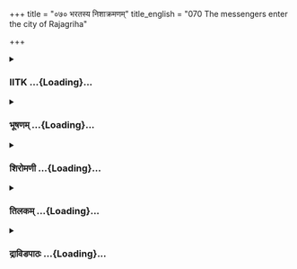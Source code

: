 +++
title = "०७० भरतस्य निशाक्रमणम्"
title_english = "070 The messengers enter the city of Rajagriha"

+++
<div caption="श्रीराम-हरिसीताराममूर्ति-घनपाठिभ्यां वचनम्" class="audioEmbed" src="https://archive.org/download/Ramayana-recitation-Sriram-harisItArAmamUrti-Ghanapaati-v2/Kanda_2/Kanda_2_AYK-070-Bharathasya_Nishakramanam.mp3"></div>

<div class="js_include collapsed" newlevelforh1="3" title="IITK" unfilled url="/purANam/rAmAyaNam/audIchya-pAThaH/iitk/2_ayodhyAkANDam/06-bharatAgamanam/070_bharatasya_nishAkramaNam.md">
<details><summary><h3>IITK ...{Loading}...</h3></summary>

Messengers from Ayodhya arrive as Bharata was describing his nightmare
to his friends -- the message of Vasistha is conveyed to Bharata to
hurry back to Ayodhya -- departure of Bharata and Satrughna to Ayodhya.



#### श्लोकः
##### मूलम्
भरते ब्रुवति स्वप्नं दूतास्ते क्लान्तवाहनाः।  
प्रविश्यासह्यपरिखं रम्यं राजगृहं पुरम्॥2.70.1॥  
समागम्य तु राज्ञा च राजपुत्रेण चार्चिताः  
राज्ञः पादौ गृहीत्वा तु तमूचुर्भरतं वचः॥2.70.2॥

##### शब्दार्थः
भरते Bharata, स्वप्नं about the dream, ब्रुवति while relating, क्लान्तवाहनाः men with their vehicles (horses) weary, दूताः messengers, असह्यपरिखम् impassable moat, रम्यम् lovely, राजगृहम् Rajagriha, पुरम् city, प्रविश्य having entered, राज्ञा च with Kekaya king, राजपुत्रेण with king's son, Yuddhajit, समागम्य having met, अर्चिताः were honoured, राज्ञः king's,पादौ feet, गृहीत्वा having touched with reverence, तं भरतम् addressing that Bharata, वचः words, ऊचुः.told.

##### आङ्ग्लानुवादः
While Bharata was relating his dream, the mounted messengers (from Ayodhya) with their weary horses entered the lovely city of Rajagriha  surrounded by an impassable moat. There they met the king of Kekaya country and his son, Yuddhajit and were received with honour. Touching the feet of the king with reverence, they  said to Bharataः



#### श्लोकः
##### मूलम्
भरते ब्रुवति स्वप्नं दूतास्ते क्लान्तवाहनाः।  
प्रविश्यासह्यपरिखं रम्यं राजगृहं पुरम्॥2.70.1॥  
समागम्य तु राज्ञा च राजपुत्रेण चार्चिताः  
राज्ञः पादौ गृहीत्वा तु तमूचुर्भरतं वचः॥2.70.2॥

##### शब्दार्थः
भरते Bharata, स्वप्नं about the dream, ब्रुवति while relating, क्लान्तवाहनाः men with their vehicles (horses) weary, दूताः messengers, असह्यपरिखम् impassable moat, रम्यम् lovely, राजगृहम् Rajagriha, पुरम् city, प्रविश्य having entered, राज्ञा च with Kekaya king, राजपुत्रेण with king's son, Yuddhajit, समागम्य having met, अर्चिताः were honoured, राज्ञः king's,पादौ feet, गृहीत्वा having touched with reverence, तं भरतम् addressing that Bharata, वचः words, ऊचुः.told.

##### आङ्ग्लानुवादः
While Bharata was relating his dream, the mounted messengers (from Ayodhya) with their weary horses entered the lovely city of Rajagriha  surrounded by an impassable moat. There they met the king of Kekaya country and his son, Yuddhajit and were received with honour. Touching the feet of the king with reverence, they  said to Bharataः



#### श्लोकः
##### मूलम्
पुरोहितस्त्वां कुशलं प्राह सर्वे च मन्त्रिणः।  
त्वरमाणश्च निर्याहि कृत्यमात्ययिकं त्वया॥2.70.3॥

##### शब्दार्थः
पुरोहितः the family priest (Vasistha), त्वाम् about your, कुशलम् welfare, प्राह enquired, सर्वे  all, मन्त्रिणश्च counsellors also, त्वरमाणः च immediately, निर्याहि you may return, त्वया by you,  आत्ययिकम् urgent matter, कृत्यम्  to be attended.

##### आङ्ग्लानुवादः
The family priest (Vasistha) and all the counsellors have enquired about your welfare. You must return immediately. There is an urgent matter to be attended by you.



#### श्लोकः
##### मूलम्
इमानि च महार्हाणि वस्त्राण्याभरणानि च।  
प्रतिगृह्य विशालक्ष मातुलस्य च दापय॥2.70.4॥

##### शब्दार्थः
विशालाक्ष largeeyed one, (Bharata), इमानि these, महार्हाणि precious, वस्त्राणि raiments, आभरणानि च ornaments, प्रतिगृह्य having accepted, मातुलस्य to your maternal uncle, दापय give, विशालाक्ष O largeeyed one (Bharata)

##### आङ्ग्लानुवादः
Oh largeeyed one (Bharata) you are asked to take these excellent raiments and precious ornaments and bestow them on your maternal uncle (said the messengers).



#### श्लोकः
##### मूलम्
अत्र विशंतिकोट्यस्तु नृपतेर्मातुलस्य ते।  
दशकोट्यस्तु सम्पूर्णास्तथैव च नृपात्मज॥2.70.5॥

##### शब्दार्थः
नृपात्मज O prince Bharata, अत्र among this, विंशतिकोट्यः twenty crore, नृपतेः for the king, तथैव च similarly, सम्पूर्णाः complete, दशकोट्यस्तु ten crores, ते to your, मातुलस्य to be given to your maternal uncle.

##### आङ्ग्लानुवादः
O prince these gifts worth twenty crore are intended for the king and the rest of the gifts worth ten crore for your maternal uncle.



#### श्लोकः
##### मूलम्
प्रतिगृह्य तु तत्सर्वं स्वनुरक्तस् सुहृज्जने।  
दूतानुवाच भरतः कामैस्सम्प्रतिपूज्य तान्॥2.70.6॥

##### शब्दार्थः
सुहृज्जने the relatives and friends, स्वनुरक्तः who is very affectionate, भरतः Bharata, तत् that, सर्वम् all, प्रतिगृह्य having received, तान् दूतान् those messengers, कामैः what they liked, सम्प्रतिपूज्य in return honouring them, उवाच said.

##### आङ्ग्लानुवादः
Affectionate towards his relatives and friends, Bharata received all those gifts and in return honoured those messengers with things they liked, asking themः



#### श्लोकः
##### मूलम्
कच्चित्सुकुशली राजा पिता दशरथो मम।  
कच्चिच्चारोगता रामे लक्ष्मणे च महात्मनि॥2.70.7॥

##### शब्दार्थः
मम पिता my father, राजा दशरथः king Dasaratha, कच्चित् I hope, सकुशली doing well, रामे Rama, महात्मनि great, लक्ष्मणे च in Lakshmana also, अरोगता good health, कच्चित् I hope.

##### आङ्ग्लानुवादः
I hope my father, Dasaratha is doing well and revered Rama and Lakshmana are in good health



#### श्लोकः
##### मूलम्
आर्या च धर्मनिरता धर्मज्ञा धर्मदर्शिनी।  
अरोगा चापि कौसल्या माता रामस्य धीमतः॥2.70.8॥

##### शब्दार्थः
आर्या च venerable lady indeed, धर्मनिरता devoted to righteousness, धर्मज्ञा adept in  righteousness, धर्मदर्शिनी observes the prescribed code of conduct, धीमतः sagacious, रामस्य Rama's, माता mother, कौशल्या Kausalya, अपि अरोगा is she keeping good health.

##### आङ्ग्लानुवादः
(I hope) Kausalya mother of the sagacious Rama the venerable lady devoted to righteousness one who knows the ways of righteousness and observes the prescribed code of conduct, is keeping sound  health.



#### श्लोकः
##### मूलम्
कच्चित्सुमित्रा धर्मज्ञा जननी लक्ष्मणस्य या।  
शत्रुघ्नस्य च वीरस्य साऽरोगा चापि मध्यमा॥2.70.9॥

##### शब्दार्थः
या that, धर्मज्ञा knowledgeable in the ways of righteousness, लक्ष्मणस्य Lakshmana's, वीरस्य one who is full of valour, शत्रुघ्नस्य च Satrughna's, जननी mother, मध्यमा middle mother, सा सुमित्रापि that Sumitra, कच्चित् I hope, अरोगा is free from illness.

##### आङ्ग्लानुवादः
I hope my mother Sumitra (the middle one) who is familiar with the ways of righteousness, the mother of valiant Lakshmana and Satrughna, is enjoying good health.



#### श्लोकः
##### मूलम्
आत्मकामा सदा चण्डी क्रोधना प्राज्ञमानिनी।  
अरोगा चापि मे माता कैकेयी किमुवाच ह॥2.70.10॥

##### शब्दार्थः
आत्मकामा ever intent on her welfare, सदा always, चण्डी irascible, क्रोधना wrathful, प्राज्ञमानिनी who is proud of her intelligence, मे माता my mother, कैकेयी Kaikeyi, अपि अरोगा is she free from illness, किम् what, उवाच ह did she say?

##### आङ्ग्लानुवादः
And what about my mother Kaikeyi, ever intent on her own wellbeing, wrathful, irascible and proud of her intelligence? Is she maintaining sound health?



#### श्लोकः
##### मूलम्
एवमुक्तास्तु ते दूताः भरतेन महात्मना।  
ऊचुस्सप्रश्रयं वाक्यमिदं तं भरतं तदा॥2.70.11॥

##### शब्दार्थः
महात्मना magnanimous, भरतेन by Bharata, एवम् in this way, उक्ताः uttered, ते दूताः those messengers, तदा then, तं भरतम् addressing that Bharata, सप्रश्रयम् respectfully, इदं these  वाक्यम् (वचः) words, ऊचुः spoke.

##### आङ्ग्लानुवादः
Having listened to the words of that magnanimous Bharata, those messengers addressed him  gracefully with these words.



#### श्लोकः
##### मूलम्
कुशलास्ते नरव्याघ्र येषां कुशलमिच्छसि।  
श्रीश्च त्वां वृणुते पद्मा युज्यतां चापि ते रथः॥2.70.12॥

##### शब्दार्थः
नरव्याघ्र tiger among men (Bharata), येषाम् whose, कुशलम् welfare, इच्छसि you are  enquiring, ते they, कुशलाः are doing well, श्रीः prosperity, पद्मा goddess of wealth, त्वाम्  you, वृणुते chosen you, ते to you, रथः chariot, युज्यतां चापि may be yoked.

##### आङ्ग्लानुवादः
O tiger among men (Bharata) those of whose welfare you are enquiring are all doing well. May the goddess of wealth and prosperity await you and let your chariot be yoked.



#### श्लोकः
##### मूलम्
भरतश्चापि तान् दूतानेवमुक्तोऽभ्यभाषत।  
आपृच्चेऽहं महाराजं दूतास्सन्त्वरयन्ति माम्॥2.70.13॥

##### शब्दार्थः
एवम् thus, उक्तः uttered, भरतश्चापि Bharata, तान् दूतान् to those messengers, अभ्यभाषत said, माम् me, दूताः messengers, सन्त्वरयन्ति are hastening me up, अहम् I, महाराजम् great king (of Kekaya), आपृच्छे shall seek permission to leave.

##### आङ्ग्लानुवादः
Having thus been addressed, Bharata said to the messengers. Let me seek the permission of the great king of Kekaya to leave and say goodbye, informing him that the messengers are hastening me up.



#### श्लोकः
##### मूलम्
एवमुक्त्वा तु तान् दूतान्भरतः पार्थिवात्मजः।  
दूतैस् सञ्चोदितो वाक्यं मातामहमुवाच ह॥2.70.14॥

##### शब्दार्थः
दूतैः messengers, सञ्चोदितः having been pressed, पार्थिवात्मजः king's son, भरतः Bharata,  तान् दूतान् to those messengers, एवम् in the aforesaid manner, उक्त्वा having said, मातामहम् addressing maternal grandfather, वाक्यम् these words, उवाच ह said.

##### आङ्ग्लानुवादः
Having addressed the messengers who were pressing him to leave (for Ayodhya) Bharata said to his maternal grandfatherः



#### श्लोकः
##### मूलम्
राजन् पितुर्गमिष्यामि सकाशं दूतचोदितः।  
पुनरप्यहमेष्यामि यदा मे त्वं स्मरिष्यसि॥2.70.15॥

##### शब्दार्थः
राजन् O king, दूतचोदितः urged by the messengers, पितुः father's, सकाशम् for, गमिष्यामि I shall go, त्वम् you, मे for me, यदा whenever, स्मरिष्यसि remember, पुनरपि again, अहं एष्यामि I shall come.

##### आङ्ग्लानुवादः
O king, urged by these messengers I wish to go to my father. I shall come back again (from Ayodhya) whenever you  remember me.



#### श्लोकः
##### मूलम्
भरतेनैवमुक्तस्तु नृपो मातामहस्तदा।  
तमुवाच शुभं वाक्यं शिरस्याघ्राय राघवम्॥2.70.16॥

##### शब्दार्थः
तदा then, भरतेन by Bharata, एवम् thus, उक्तः urged, मातामहः the maternal grandfather, नृपः king (of Kekaya), तम् that, राघवम् to one of Raghu dynasty (Bharata), शिरसि on his head, आघ्राय having smelt, शुभम् auspicious, वाक्यम् words, उवाच spoke.

##### आङ्ग्लानुवादः
Then the  king of Kekaya, the maternal grandfather of Bharata, having heard the words  
of the scion of the Raghu dynasty (Bharata), kissed him on his forehead and spoke these auspicious wordsः



#### श्लोकः
##### मूलम्
गच्छ तातानुजाने त्वां कैकेयीसुप्रजास्त्वया।  
मातरं कुशलं ब्रूयाः पितरं च परन्तप॥2.70.17॥

##### शब्दार्थः
तात O child, गच्छ you may go, त्वाम् you, अनुजाने I permit, त्वया by you, कैकेयी Kaikeyi, सुप्रजाः has a worthy son, परन्तप O slayer of enemies, मातरम् your mother, पितरं च and father, कुशलम् welfare, ब्रूयाः convey.

##### आङ्ग्लानुवादः
You may go, my child I permit you to leave. Kaikeyi has a worthy son in you. O slayer of enemies convey my best wishes to your mother and father.



#### श्लोकः
##### मूलम्
पुरोहितं च कुशलं ये चान्ये द्विजसत्तमाः।  
तौ च तात महेष्वासौ भ्रातरौ रामलक्ष्मणौ॥2.70.18॥

##### शब्दार्थः
तात O child, पुरोहितम् to the family priest (Vasistha), अन्ये and others, ये द्विजसत्तमाः those illustrious brahmins, महेष्वासौ great bowmen (Rama and Lakshmana), कुशलम् best wishes, (ब्रूहि convey).

##### आङ्ग्लानुवादः
My child, convey my best wishes, too, to your family priest Vasistha and other illustrious brahmins and also to those two great bowmen (Rama and Lakshmana).



#### श्लोकः
##### मूलम्
तस्मै हस्त्युत्तमांश्चित्रान्कम्बलानजिनानि च।  
अभिसत्कृत्य कैकेयो भरताय धनं ददौ॥2.70.19॥

##### शब्दार्थः
कैकेयः king of Kekaya, तस्मै भरताय to that Bharata, हस्त्युत्तमान् wellbred elephants, चित्रान्  of manycoloured, कम्बलान् blankets, अजिनानि च antelope skins, धनम् riches, अभिसत्कृत्य  having felicitated, ददौ bestowed.

##### आङ्ग्लानुवादः
The king of Kekaya felicitated Bharata, out of affection and bestowed on him wellbred elephants, manycoloured blankets, antelope skins and riches.



#### श्लोकः
##### मूलम्
रुक्मनिष्कसहस्रे द्वे षोडशाश्वशतानि च।  
सत्कृत्य कैकयीपुत्रं केकयो धनमादिशत्॥2.70.20॥

##### शब्दार्थः
केकयः king of Kekaya, कैकयीपुत्रं son of Kaikeyi, सत्कृत्य having honoured, द्वे two, रुक्मनिष्कसहस्रे two thousand gold coins, षोडश अश्वशतानि च sixteen hundred  horses also, धनम् as wealth, आदिशत् bestowed.

##### आङ्ग्लानुवादः
King of Kekaya generously gave to the son of Kaikeyi (Bharata) in his honour two thousand gold coins and  sixteen hundred horses.



#### श्लोकः
##### मूलम्
तथाऽमात्यानभिप्रेतान्विश्वास्यांश्च गुणान्वितान्।  
ददावश्वपतिः क्षिप्रं भरतायानुयायिनः॥2.70.21॥

##### शब्दार्थः
तथा in the same way, अश्वपतिः Ashwapati, भरताय for Bharata, अभिप्रेतान् eamenable, विश्वास्यान् trustworthy men, गुणान्वितान् virtuous men, अमात्यान् counsellors, अनुयायिनः as companions, ददौ gave.

##### आङ्ग्लानुवादः
Similarly his maternal uncle Ashwapati quickly presented him amenable, trustworthy and virtuous counsellors as companions on his return journey.



#### श्लोकः
##### मूलम्
ऐरावतानैन्द्रशिरान्नागान्वै प्रियदर्शनान्।  
खरान् श्रीघ्रान्सुसंयुक्तान्मातुलोऽस्मै धनं ददौ॥2.70.22॥

##### शब्दार्थः
मातुलः maternal uncle, अस्मै for him (Bharata), ऐरावतान् born in Iravata mountain, ऐन्द्रशिरान्  born in Indrasira mountain, प्रियदर्शनान् beautiful to behold, नागान् elephants, शीघ्रान् swift moving, सुसंयुक्तान् welltrained, खरान् asses, धनम् riches, ददौ gave.

##### आङ्ग्लानुवादः
His maternal uncle gave him the wealth of goodlooking elephants born in Iravata and Indrasira mountains and swiftmoving and welltrained asses which can be yoked easily. He gave riches too.



#### श्लोकः
##### मूलम्
अन्तःपुरेऽति संवृद्धान् व्याघ्रवीर्यबलान्वितान्।  
दंष्ट्राऽऽयुधान्महाकायान् शुनश्चोपायनं ददौ॥2.70.23॥

##### शब्दार्थः
अन्तःपुरे in the inner apartment, अति संवृद्धान् wellraised, व्याघ्रवीर्यबलान्वितान् having the  strength and courage of tigers, दंष्ट्राऽऽयुधान् whose fangs are their weapons spears, महाकायान् of huge body, शुनश्च dogs also, उपायनम् as gift, ददौ gave.

##### आङ्ग्लानुवादः
He also gave him a gift of wellraised dogs of the inner apartment hugebodied with the strength and courage of tigers who used their fangs as weapons.



#### श्लोकः
##### मूलम्
स दत्तं केकयेन्द्रेण धनं तन्नाभ्यनन्दत।  
भरतः कैकयीपुत्रो गमनत्वरया तदा॥2.70.24॥

##### शब्दार्थः
तदा then, गमनत्वरया in a hurry to depart, सः that, कैकयीपुत्रः son of Kaikeyi, भरतः Bharata, केकयेन्द्रेण by the king of Kekaya, दत्तम् given, धनम् wealth, नाभ्यनन्दत did not delight him.

##### आङ्ग्लानुवादः
All the wealth given by the king of Kekaya did not delight Bharata, son of Kaikeyi who was in a hurry to depart for Ayodhya.



#### श्लोकः
##### मूलम्
बभूव ह्यस्य हृदये चिन्ता सुमहती तदा।  
त्वरया चापि दूतानां स्वप्नस्यापि च दर्शनात्॥2.70.25॥

##### शब्दार्थः
दूतानाम् messengers', त्वरया चापि with the haste to depart, स्वप्नस्य dream's, दर्शनाच्चापि also due to beholding, तदा then, अस्य his, हृदये in the heart, सुमहती intense, चिन्ता  
anxiety, बभूव हि filled with.

##### आङ्ग्लानुवादः
Then his heart was filled with extreme anxiety due to the haste of the messengers to depart and also due to the dream he had.



#### श्लोकः
##### मूलम्
स स्ववेश्माभ्यतिक्रम्य नरनागाश्वसंवृतम्।  
प्रपेदे सुमहच्छ्रीमान्राजमार्गमनुत्तमम्॥2.70.26॥

##### शब्दार्थः
श्रीमान् prosperous, सः he (Bharata), नरनागाश्वसंवृतम् thronged with men, elephants and horses, सुमहत् great, स्ववेश्म his residence, अभ्यतिक्रम्य having passed by, अनुत्तमम् incomparable, राजमार्गम् royal highway, प्रपेदे obtained.

##### आङ्ग्लानुवादः
Prosperous Bharata on leaving his residence, passed through incomparable royal highway thronged with men, elephants and horses.



#### श्लोकः
##### मूलम्
अभ्यतीत्य ततोऽपश्यदन्तःपुरमुदारधीः।  
ततस्तद्भरतश्श्रीमानाविवेशानिवारितः॥2.70.27॥

##### शब्दार्थः
उदारधीः nobleminded, अभ्यतीत्य having crossed, ततः thereafter, अन्तःपुरम् inner apartment, अपश्यत् saw, ततः then, श्रीमान् prosperous, भरतः Bharata, अनिवारितः without any restriction, तत् in that apartment, आविवेश entered.

##### आङ्ग्लानुवादः
Then the nobleminded, prosperous Bharata, on leaving the  highway, saw  the inner apartment of the king which he entered unhindered.



#### श्लोकः
##### मूलम्
स मातामहमापृच्छ्य मातुलं च युधाजितम्।  
रथमारुह्य भरतश्शत्रुघ्नसहितो ययौ॥2.70.28॥

##### शब्दार्थः
सः भरतः that Bharata, मतामहम् maternal grandfather, मातुलम् uncle, युधाजितम् Yaddhajit, आपृच्छ्य taking leave, शत्रुघ्नसहितः along with Satrughna, रथम् chariot, आरुह्य having ascended, ययौ went.

##### आङ्ग्लानुवादः
Thus having taken leave of his maternal grandfather and uncle Yuddhajit, Bharata accompanied by Satrughna boarded the chariot and went along.



#### श्लोकः
##### मूलम्
रथान्मण्डल चक्रांश्च योजयित्वा परश्शतम्।  
उष्ट्र गोऽश्वबलैर्भृत्या भरतं यान्तमन्वयुः॥2.70.29॥

##### शब्दार्थः
भृत्याः servants, मण्डलचक्रांश्च of wellrounded wheels, परश्शतान् more than a hundred, रथान् chariots, योजयित्वा harnessing, उष्ट्रगोश्वबलैः with camels, oxen, and horses, यान्तम् going on, भरतम् Bharata, अन्ययुः followed.

##### आङ्ग्लानुवादः
And the servants harnessing more than a hundred chariots of wellrounded wheels and also camels, oxen and horses followed Bharata who started off.



#### श्लोकः
##### मूलम्
बलेन गुप्तो भरतो महात्मा सहार्यकस्याऽत्मसमैरमात्यैः।  
आदाय शत्रुघ्नमपेतशत्रुर्गृहाद्ययौ सिद्ध इवेन्द्रलोकात्॥2.70.30॥

##### शब्दार्थः
बलेन with army, गुप्तः under the protection of, महात्मा illustrious, अपेतशत्रुः devoid of enemies, भरतः Bharata, आत्मसमैः like himself, अमात्यैस्सह accompanied by ministers, शत्रुघ्नम् Satrughna, आदाय having taken, आर्यकस्य venerable grandfather's, गृहात् from house, सिद्धः like siddha, इन्द्रलोकादिव from the regions of Indra, ययौ went.

##### आङ्ग्लानुवादः
Under the protection of the army, the illustrious Bharata who was devoid of enemies, accompanied by ministers who were comparable to him and Satrughna, departed from his venerable grandfather's house like a siddha leaving the regions of Indra.  

#### समाप्तिः
 श्रीमद्रामायणे वाल्मीकीय आदिकाव्ये अयोध्याकाण्डे सप्ततितमस्सर्गः॥  
Thus ends the seventieth sarga in Ayodhyakanda of the holy Ramayana, the first epic composed by sage Valmiki.

</details>
</div>
<div class="js_include collapsed" newlevelforh1="3" title="भूषणम्" unfilled url="/purANam/rAmAyaNam/audIchya-pAThaH/TIkA/bhUShaNa_iitk/2_ayodhyAkANDam/06-bharatAgamanam/070_bharatasya_nishAkramaNam.md">
<details><summary><h3>भूषणम् ...{Loading}...</h3></summary>



भरते ब्रुवति स्वप्नं दूतास्ते क्लान्तवाहनाः ।  

प्रविश्यासह्यपरिघं रम्यं राजगृहं पुरम्  ॥  २।७०।१  ॥   

समागम्य तु राज्ञा च राज पुत्रेण चार्चिताः ।  

राज्ञः पादौ गृहीत्वा तु तमूचुर्भरतं वचः  ॥  २।७०।२  ॥   

भरत इति । असह्यपरिघं परैरप्रधृष्यपरिघम् । राज्ञा केकयराजेन । राजपुत्रेण
युधाजिता । अर्चिताः आनीतोपायननिरीक्षणेन संमानिताः । राज्ञः भरतस्य ।
भरतस्य परमप्रकृतत्वात् तमिति निर्देशः  ॥  २।७०।१२  ॥   

  

पुरोहितस्त्वां कुशलं प्राह सर्वे च मन्त्रिणः ।  

त्वरमाणश्च निर्याहि कृत्यमात्ययिकं त्वया  ॥  २।७०।३  ॥   

पुरोहित इति । आत्ययिकं दुष्करम् । अत्ययः कृच्छ्रम् "अत्ययो ऽतिक्रमे
कृच्छ्रे मरणे दण्डदोषयोः" इति वैजयन्ती । त्वया कृत्यं कर्तव्यम् अतो
निर्याहीत्यन्वयः  ॥  २।७०।३  ॥   

  

इमानि च महार्हाणि वस्त्राण्याभरणानि च ।  

प्रतिगृह्य विशालाक्ष मातुलस्य च दापय  ॥  २।७०।४  ॥   

इमानीति । विशालाक्षेति विभूषणावलोकनजनितविस्मयोत्फुल्लाक्षत्वमाह ।
मातुलस्य च दापयेति समुच्चयात् प्रथमं मातामहस्य दापय अथ मातुलस्य
दापयेत्यर्थः  ॥  २।७०।४  ॥   

  

अत्र विंशतिकोट्यस्तु नृपतेर्मातुलस्य ते ।  

दशकोट्यस्तु संपूर्णास्तथैव च नृपात्मज  ॥  २।७०।५  ॥   

अत्रेति । अत्र वस्त्रभरणादिमहार्हवस्तुजाते । नृपतेः विंशतिकोट्यः
विंशतिकोटिमूल्यानि वस्त्राभरणादीनि । मातुलस्य दशकोट्यः दशकोटिमूल्यानि ।
संपूर्णा अन्यूना इत्युभयविशेषणम् । तथैव तदर्हमेव । अन्यथा राजतुल्यतया
राजपुत्रदाने तस्य बहुमान एव न भवतीति भावः  ॥  २।७०।५  ॥   

  

प्रतिगृह्य तु तत्सर्वं स्वनुरक्तः सुहृज्जने ।  

दूतानुवाच भरतः कामैः संप्रतिपूज्य तान्  ॥  २।७०।६  ॥   

प्रतिगृह्येति । सुहृज्जने मातुलादौ स्वनुरक्तः प्रदाप्येति शेषः । कामैः
अभीष्टान्नपानादिभिः  ॥  २।७०।६  ॥   

  

कच्चित् सुकुशली राजा पिता दशरथो मम ।  

कच्चिच्चारोगता रामे लक्ष्मणे च महात्मनि  ॥  २।७०।७  ॥   

कच्चिदिति । अरोगता आरोग्यम् । आरोग्यतेति पाठे--स्वार्थे ष्यञ्  ॥  २।७०।७
 ॥   

  

आर्या च धर्मनिरता धर्मज्ञा धर्मदर्शिनी ।  

अरोगा चापि कौसल्या माता रामस्य धीमतः  ॥  २।७०।८  ॥   

आर्येति । आर्या ज्येष्ठमातृत्वेन पूज्या । धर्मनिरता धर्मानुष्ठानपरा ।
धर्मज्ञा ज्ञात्वानुष्ठानमितिन्यायेन अनुष्ठानमूलज्ञानयुक्ता । धर्ममेव
जनेषु पश्यतीति धर्मदर्शिनी, गुणग्राहिणी न दोषदर्शिनीत्यर्थः ।
अप्यरोगेत्वन्वयः । अपिः प्रश्ने । धीमत इत्यनेन पुत्रकृतातिशय उच्यते  ॥ 
२।७०।८  ॥   

  

कच्चित् सुमित्रा धर्मज्ञा जननी लक्ष्मणस्य या ।  

शत्रुघ्नस्य च वीरस्य सा ऽरोगा चापि मध्यमा  ॥  २।७०।९  ॥   

कच्चिदिति । सेति धर्मज्ञत्वस्मरणाभिनयः । मध्यमेत्यनेन "न ते ऽम्बा मध्यमा
तात" इत्यत्र कैकेय्या मध्यमात्वमितरस्त्र्यपेक्षया  ॥  २।७०।९  ॥   

  

आत्मकामा सदा चण्डी क्रोधना प्राज्ञमानिनी ।  

अरोगा चापि मे माता कैकेयी किमुवाच ह  ॥  २।७०।१०  ॥   

आत्मकामेति । आत्मानं कामयत इति आत्मकामा, स्वप्रयोजनपरेत्यर्थः । प्रज्ञैव
प्राज्ञा प्राज्ञामात्मानं मन्यत इति प्राज्ञमानिनी । "मनः" इति णिनिः ।
"क्यङ्मानिनोश्च" इति पुंवद्भावः । चण्डी उग्रा । क्रोधना क्रोधवती । मे
माता अप्यरोगा कैकेयी किमुवाच स्वबन्धुविषये किमुवाचेत्यर्थः ।
दुःस्वप्नदर्शनदूतागमनाभ्यां कैकेय्या किञ्चित्कृतं भवेदित्यूहितवान् भरत
इति सूचयत्यात्मकामेत्यादिभिः  ॥  २।७०।१०  ॥   

  

एवमुक्तास्तु ते दूता भरतेन महात्मना ।  

ऊचुः सप्रश्रयं वाक्यमिदं तं भरतं तदा  ॥  २।७०।११  ॥   

एवमिति । महात्मना महाबुद्धिना । एतेनायोध्यावृत्तान्तो ऽनेन ज्ञात इति
सूचितम् । सप्रश्रयं सविनयम् । अनेन सर्वात्मना अयोध्यावृत्तान्तगोपनं
सूच्यते । तदेत्यनेन किञ्चित् विलम्बोक्तौ भरतो ऽन्यथा मन्येतेति
झटित्युत्तरमुक्तमित्युच्यते  ॥  २।७०।११  ॥   

  

कुशलास्ते नरव्याघ्र येषां कुशलमिच्छसि ।  

श्रीश्च त्वां वृणुते पद्मा युज्यतां चापिते रथः  ॥  २।७०।१२  ॥   

कुशला इति । कुशला इति सामान्योक्तिः प्रत्येकोक्त्या सन्देहानुत्पादाय ।
श्रीः लक्ष्मीः । पद्मा पद्महस्ता । अर्श आद्यच् । राज्यश्रीरिति हार्दो
भावः । अमङ्गल्यव्यावृत्तिर्भरतप्रत्याय्या  ॥  २।७०।१२  ॥   

  

भरतश्चापि तान् दूतानेवमुक्तो ऽभ्यभाषत ।  

आपृच्छे ऽहं महाराजं दूताः सन्त्वरयन्ति माम्  ॥  २।७०।१३  ॥   

भरत इति । एवमुक्तो भरतः दूताः मां संत्वरयन्तीति महाराजमापृच्छ इति तान्
दूतानभ्यभाषतेति योजना  ॥  २।७०।१३  ॥   

  

एवमुक्त्वा तु तान् दूतान् भरतः पार्थिवात्मजः ।  

दूतैः सञ्चोदितो वाक्यं मातामहमुवाच ह  ॥  २।७०।१४  ॥   

एवमिति । दूतैः सञ्चोदितो भरतः तान् दूतानेवमुक्त्वा मातामहं वाक्यमुवाच  ॥ 
२।७०।१४  ॥   

  

राजन् पितुर्गमिष्यामि सकाशं दूतचोदितः ।  

पुनरप्यहमेष्यामि यदा मे त्वं स्मरिष्यसि  ॥  २।७०।१५  ॥   

राजन्निति । मे मां । यदा स्मरिष्यसि यदा आगन्तव्यमिति स्मरिष्यसि
तदैष्यामि, आगन्तव्यमिति भवत्स्मरणं यदा जानामि तदा आगमिष्यामीत्यर्थः । मे
इत्यत्र "अधीगथर्दयेशाम्--" इति षष्ठी  ॥  २।७०।१५  ॥   

  

भरतेनैवमुक्तस्तु नृपो मातामहस्तदा ।  

तमुवाच शुभं वाक्यं शिरस्याघ्राय राघवम्  ॥  २।७०।१६  ॥   

गच्छतातानुजाने त्वां कैकेयी सुप्रजास्त्वया ।  

मातरं कुशलं ब्रूयाः पितरं च परंतप  ॥  २।७०।१७  ॥   

पुरोहितं च कुशलं ये चान्ये द्विजसत्तमाः ।  

तौ च तात महेष्वासौ भ्रातरौ रामलक्ष्मणौ  ॥  २।७०।१८  ॥   

भरतेनेत्यादि रामलक्ष्मणावित्यन्तं स्पष्टम्  ॥  २।७०।१६१८  ॥   

  

तस्मै हस्त्युत्तमांश्चित्रान् कम्बलानजिनानि च ।  

अभिसत्कृत्य कैकेयो भरताय धनं ददौ  ॥  २।७०।१९  ॥   

तस्मा इति । अस्यादावित्युक्त्वेत्युपस्कार्यम् । तस्मै भरताय अभिसत्कृत्य
ददौ श्लाघापूर्वं ददावित्यर्थः  ॥  २।७०।१९  ॥   

  

रुक्मनिष्कसहस्रे द्वे षोडशाश्वशतानि च ।  

सत्कृत्य कैकयीपुत्रं केकयो धनमादिशत्  ॥  २।७०।२०  ॥   

रुक्मनिष्कसहस्र इति । निष्काः वक्षोभूषणानि । "निष्को ऽस्त्री हेम्नि
दीनारे साष्टे कर्षशते पले । वक्षोविभूषणे कर्षे" इति वैजयन्ती । धनम्
उक्तरूपम् । आदिशत् आदाय गच्छतेति भृत्यानाज्ञापयामास  ॥  २।७०।२०  ॥   

  

तथामात्यानभिप्रेतान् विश्वास्यांश्च गुणान्वितान् ।  

ददावश्वपतिः क्षिप्रं भरतायानुयायिनः  ॥  २।७०।२१  ॥   

तथेति । अमा सह प्राणांस्त्यजन्तीत्यमात्यास्तान् । अभिप्रेतान्
सहायभूतानित्यर्थः । निश्वास्यान् विश्वसनीयान् । अश्वपतिः केकयः  ॥ 
२।७०।२१  ॥   

  

ऐरावतानैन्द्रशिरान्नागान्वै प्रियदर्शनान् ।  

खरान् शीघ्रान् सुसंयुक्तान् मातुलो ऽस्मै धनं ददौ  ॥  २।७०।२२  ॥   

मातामहकृतसत्कारप्रकारमुक्त्वा मातुलकृतसत्कारप्रकारमाह--ऐरावतानित्यादिना
। ऐरावतान् इरावतपर्वतभवान् । ऐन्द्रशिरान् इन्द्रशिराख्यपर्वतभवान् ।
शीघ्रान् वेगवतः । सुसंयुक्तान् परिचितान्  ॥  २।७०।२२  ॥   

  

अन्तःपुरे ऽतिसंवृद्धान् व्याघ्रवीर्यबलान्वितान् ।  

दंष्ट्रायुधान् महाकायान् शुनश्चीपायनं ददौ  ॥  २।७०।२३  ॥   

स दत्तं केकयेन्द्रेण धनं तन्नाभ्यनन्दत ।  

भरतः केकयीपुत्रो गमनत्वरया तदा  ॥  २।७०।२४  ॥   

बभूव ह्यस्य हृदये चिन्ता सुमहती तदा ।  

त्वरया चापि दूतानां स्वप्नस्यापि च दर्शनात्  ॥  २।७०।२५  ॥   

अन्तःपुर इति । मातुल इत्यनुषज्यते  ॥  २।७०।२३२५  ॥   

  

स स्ववेश्म व्यतिक्रम्य नरनागाश्वसंवृतम् ।  

प्रपेदे सुमहच्छ्रीमान् राजमार्गमनुत्तमम्  ॥  २।७०।२६  ॥   

स इति । स्ववेश्म व्यतिक्रम्येत्यनेन स्ववेश्मप्रवेशो ऽर्थसिद्धः । तथा च
राज्ञा मातुलेन च स्वगृह एव कृत सत्कारो मातामह्यादिदर्शनार्थमन्तःपुरं
गतवानिति बोध्यम् । अथवा भरतस्य दुःस्वप्नदर्शनदुःखदूतागमनवृत्तान्तश्रवणेन
केकयमातुलौ स्वगृहमेवागताविति द्रष्टव्यम् । सुमहच्छ्रीमान् सुमहाश्रीमान्
 ॥  २।७०।२६  ॥   

  

अभ्यतीत्य ततो ऽपश्यदन्तःपुरमुदारधीः ।  

ततस्तद्भरतः श्रीमानाविवेशानिवारितः  ॥  २।७०।२७  ॥   

अभ्यतीत्येति । राजमार्गमिति शेषः  ॥  २।७०।२७  ॥   

  

स मातामहमापृच्छ्य मातुलं च युधाजितम् ।  

रथमारुह्य भरतः शत्रुघ्नसहितो ययौ  ॥  २।७०।२८  ॥   

स इति । मातामहं स्वेनैव सहान्तःपुरमागतं मातुलं च तथाभूतम्  ॥  २।७०।२८
 ॥   

  

रथान् मण्डलचक्रांश्च योजयित्वा परःशतम् ।  

उष्ट्रगोश्वखरैर्भृत्या भरतं यान्तमन्वयुः  ॥  २।७०।२९  ॥   

रथानिति । मण्डलचक्रान् वर्तुलचक्रयुक्तान् । परःशतं शतात्परान्
"पङ्क्तिविंशति" इत्यादिसूत्रे निपातनादेक वचनम् । रथानुष्ट्रादिभिः
संयोज्य भृत्याः यान्तं भरतमन्वयुः  ॥  २।७०।२९  ॥   

  

बलेन गुप्तो भरतो महात्मा सहार्यकस्यात्मसमैरमात्यैः ।  

आदाय शत्रुघ्नमपेतशत्रुर्गृहाद्ययौ सिद्ध इवेन्द्रलोकात्  ॥  २।७०।३०  ॥   

बलेनेति । महात्मा महाधैर्यो भरतः । आर्यकस्य मातामहस्य । बलेन गुप्तः
आत्मसमैः स्वप्रभावसदृशैः । अमात्यैः सह शत्रुघ्नमादाय अपेतशत्रुः
निष्कण्टकः सन् इन्द्रलोकात् सिद्धो देवजातिरिव गृहाद्ययौ  ॥  २।७०।३०  ॥   

  

इत्यार्षे श्रीरामायणे वाल्मीकीये आदिकाव्ये श्रीमदयोध्याकाण्डे सप्ततितमः
सर्गः  ॥  ७०  ॥   

इति श्रीगो० श्रीरामायणभूषणे पीता० अयोध्याकाण्डव्याख्याने सप्ततितमः सर्गः
 ॥  ७०  ॥   



</details>
</div>
<div class="js_include collapsed" newlevelforh1="3" title="शिरोमणी" unfilled url="/purANam/rAmAyaNam/audIchya-pAThaH/TIkA/shiromaNI_iitk/2_ayodhyAkANDam/06-bharatAgamanam/070_bharatasya_nishAkramaNam.md">
<details><summary><h3>शिरोमणी ...{Loading}...</h3></summary>



दूतवृत्तान्तं वर्णयन्नाह-- भरत इति । भरते एवमनेन प्रकारेण स्वप्नं
ब्रुवति सति दूताः असह्यपरिखं शत्रुभिः न सह्या परिखा यस्य तद्राजगृहं
राजगृहाख्यं पुरं समागम्य राज्ञा केकयराजेन राजपुत्रेण च अर्चिताः सत्कृताः
सन्तः राज्ञः भरतस्य पादौ गृहीत्वा अभिवन्द्य तं भरतमूचुः ।
श्लोकद्वयमेकान्वयि  ॥  २।७०।१,२  ॥   

  

तद्वचनाकारमाह-- पुरोहित इति । पुरोहितो वसिष्ठः  ॥  २।७०।३  ॥   

  

इमानीति । महार्हाणि बहुमूल्यकानि वस्त्राणि आभरणानि च प्रतिगृह्य मातुलस्य
दापय  ॥  २।७०।४  ॥   

  

देयव्यक्तीनां सङ्ख्यां बोधन्नाह-- अत्रेति । अत्र आसु देयव्यक्तिषु
विंशतिकोट्यः विंशतिकोटिपरिमितव्यक्तयः नृपतेस्त्वन्मातामहस्य प्राप्या इति
शेषः । दशकोट्यस्तु ते मातुलस्य प्राप्याः  ॥  २।७०।५  ॥   

  

प्रतीति । तद्दूतसमर्पितं सर्वं वस्तु प्रतिगृह्य सुहृज्जने मातुलादिरूपे
प्रदाप्येति शेषः । तान्दूतान् सम्प्रतिपूज्य सम्यक् सत्कृत्य उवाच  ॥ 
२।७०।६  ॥   

  

तद्वचनाकारमाह-- कच्चिदिति । कच्चिदित्यभीष्टप्रश्ने  ॥  २।७०।७  ॥   

  

आर्येति । धीमतः समाधिकरहितधीविशिष्टस्य  ॥  २।७०।८  ॥   

  

कच्चिदिति । अरोगा रोगरहिता  ॥  २।७०।९  ॥   

  

आत्मेति । सदा नित्यं आत्मकामा आत्मनां जीवानां कं सुखममति प्रापयति सा अत
एव चण्डी क्रोधना चण्ड्यां हिंसिकायां क्रोधनं कोपो यस्याः "चण्डी
कात्यायनीदेव्यां हिंस्रकोपनयोषितोः" इति मेदिनी । प्राज्ञमानिनी
प्राज्ञान् तत्त्वज्ञान् मानयति पूजयति तच्छीला अरोगा नित्यं रोगरहिता
कैकेयी किमुवाच कथयामास  ॥  २।७०।१०  ॥   

  

एवमिति । तदा भरतप्रश्नकाले एवमनेन प्रकारेणोक्ता दूताः सम्प्रश्रितं
विनयसहितमिदं वाक्यमूचुः  ॥  २।७०।११  ॥   

  

वचनाकारमाह-- कुशला इति । येषां कुशलं त्वमिच्छसि ते कुशलाः सन्तीति शेषः ।
पद्मा पद्मगृहा श्रीर्लक्ष्मीस्त्वां वृणुते आवङ्क्षते । एतेन भरतस्य
नारायणत्वं तत्पत्न्या ऋतुकालश्च सूचितः अतः रथः युज्यतां तेन
विशेषव्यवस्था न प्रष्टव्येति व्यञ्जितं तेन तेषामसत्यकथनाद्भीतिः सूचिता
 ॥  २।७०।१२  ॥   

  

भरत इति । दूतैरेवमुक्तौ भरतः तान्दूतानभ्यभाषत । भाषणाकारमाह-- दूताः मां
संत्वरयन्ति गन्तुमिति शेषः । इति महाराजं मातामहमापृच्छेयम्  ॥  २।७०।१३
 ॥   

  

एवमिति । भरतस्तान्दूतानेवमुक्त्वा दूतैः सञ्चोदितः प्रार्थितः
सन्मातामहमुवाच  ॥  २।७०।१४  ॥   

  

वचनाकारमाह-- राजन्निति । दूतचोदितो ऽहं पितुः सकाशं प्रकाशमानं
गृहमित्यर्थः, गमिष्यामि यदा मे स्मरिष्यसि तदा पुनरेष्यामि "अधीगर्थ--"
इति षष्ठी  ॥  २।७०।१५  ॥   

  

भरतेनेति । एवमुक्तो मातामहस्तं भरतं शिरसा शिरोदेशेनाघ्राय वाक्यमुवाच  ॥ 
२।७०।१६  ॥   

  

वचनाकारमाह-- गच्छेति । हे तात येन त्वया कैकेयी सुप्रजास्तं त्वामनुजाने
आज्ञापयामि अतः गच्छ  ॥  २।७०।१७  ॥   

  

पुरोहितमिति । तौ प्रसिद्धौ  ॥  २।७०।१८  ॥   

  

केकयराजोक्तिं संवर्ण्य तत्कृत्यमाह-- तस्मै इति ।
हस्त्युत्तमानुत्तमहस्तिनः चित्रान्विचित्रान्कम्बलानजिनानि
मृगविशेषचर्माणि च धनं स्वर्णपात्रादि च तस्मै भरताय ददौ  ॥  २।७०।१९  ॥   

  

अन्तःपुर इति । व्याघ्रवीर्यबलाभ्यामुपमा येषां
तान्दंष्ट्रायुक्तान्महाकायान्बृहद्देहाञ्छुनः कुक्कुरांश्च उपायनं ददौ  ॥ 
२।७०।२०  ॥   

  

रुक्मेति । द्वे रुक्मनिष्काणां सहस्रे अश्वशतानि षोडश च धनं केकयीपुत्रं
भरतं सत्कृत्यादिशद्ददौ  ॥  २।७०।२१  ॥   

  

तदेति । अभिप्रेतान्स्वेप्सितान्विश्वास्यान्विश्वासार्हाननुयायिनः
अनुगमनशीलानमात्यान्स्वमन्त्रिणः अश्वपतिः केकयराजः भरताय ददौ  ॥  २।७०।२२
 ॥   

  

उपसंहरन्नाह-- ऐरावतानिति । ऐरावतानिइरावत्पर्वतोद्भवानैरावतकुलोद्भवांश्च
ऐन्द्रशिरानिन्द्रशिराभिधदेशोद्भवांश्च
नागान्गजान्प्रियदर्शनान्सुसंयुक्ताञ्छिक्षितान्खरानश्वतरांश्च धनं ददौ  ॥ 
२।७०।२३  ॥   

  

स इति । गमनत्वरया हेतुना केकयेन्द्रेण दत्तं धनं भरतो नाभ्यनन्दत  ॥ 
२।७०।२४  ॥   

  

बभूवेति । स्वप्नस्य दर्शनाद्दूतानां त्वरया च अस्य भरतस्य हृदये सुमहती
चिन्ता बभूव  ॥  २।७०।२५  ॥   

  

स्वस्वेति । स्वस्ववेश्म स्वकीयत्वेनाभिमतनिखिलगृहाणि अभ्यतिक्रम्य
त्यक्त्वा नरनागाश्वसङ्कुलं राजमार्गं श्रीमान्भरतः प्रपेदे प्राप  ॥ 
२।७०।२६  ॥   

  

अभ्यतीत्येति । ततो राजमार्गादभ्यतीत्यागत्य अन्तःपुरमपश्यत् । ततो
दर्शनानन्तरमनिवारितो भरत अन्तःपुरमाविवेश अन्तःपुरमित्युभयान्वयि  ॥ 
२।७०।२७  ॥   

  

स इति । सः मातामह्याद्यनुज्ञातो भरतः मा तामहं मातुलं चापृछ्य रथमारुह्य
ययौ  ॥  २।७०।२८  ॥   

  

रथानिति । मण्डलचक्रान्मण्डलानि मण्डलाकारसम्पादकानि चक्राणि येषां तान्परं
भिन्नं शतं रथानुष्ट्रादिभिर्योजयित्वा भरतमन्वयुः  ॥  २।७०।२९  ॥   

  

बलेनेति । बलेन मातामहप्रेषितसेनया गुप्तो रक्षितो भरतः शत्रुघ्नमादाय
आर्यकस्य मातामहस्य आत्मसमैः अमात्यैः सह इन्द्रलोकात्सिद्ध इव गृहाद्ययौ
 ॥  २।७०।३०  ॥   

  

इति श्रीमद्वाल्मीकीयरामायणव्याख्याने रामायणशिरोमणावयोध्याकाण्डे
सप्ततितमः सर्गः  ॥  २।७०  ॥   

  

  



</details>
</div>
<div class="js_include collapsed" newlevelforh1="3" title="तिलकम्" unfilled url="/purANam/rAmAyaNam/audIchya-pAThaH/TIkA/tilaka_iitk/2_ayodhyAkANDam/06-bharatAgamanam/070_bharatasya_nishAkramaNam.md">
<details><summary><h3>तिलकम् ...{Loading}...</h3></summary>



असह्या दुःसहाः परिखाः परिखाप्रदेशवर्तिप्राकारयन्त्रसमूहो यस्य तत् ।
"असह्यपरिघम्" इति पाठान्तरम्  ॥  २।७०।१  ॥   

  

राज्ञा केकयेन राजपुत्रेण युधाजिता समागम्य वसिष्ठादिदत्तपदार्थपुरःसरतया
संगमपूर्वं यथोचितं व्यवहारं कृत्वा ताभ्यामर्चिता राज्ञः स्वीयस्य भरतस्य
पादौ गृहीत्वा नमस्कृत्य भरतं वच ऊचुः । राज्ञः केकयराजस्यैवेत्यन्ये  ॥ 
२।७०।२  ॥   

  

मन्त्रिणः प्राहुरिति विपरिणामः आत्ययिकं कालातिक्रमासहं कृत्यमस्तीति शेषः
 ॥  २।७०।३  ॥   

  

मातुलस्य च चान्मातामहस्य च  ॥  २।७०।४  ॥   

  

अत्राहृतद्रव्ये विंशतिकोट्यस्तत्संख्याकवस्त्राभरणानि नृपतेर्मातामहस्य
तदर्धं मातुलस्य  ॥  २।७०।५  ॥   

  

सुहृज्जने मातुलादिरूपे प्रदाप्येति शेषः । कामैरभिमतवस्तुजातैः  ॥  २।७०।६
 ॥   

  

अथ क्रमेण कुशलं पृच्छति-- राजेत्यादि  ॥  २।७०।७९  ॥   

  

मातुः स्वभावानुवादपूर्वं तस्या आरोग्यं पृच्छति-- आत्मकामेति ।
आत्मप्रयोजनकामा प्राज्ञमानिनी आत्मानं प्राज्ञां मन्यते सा  ॥  २।७०।१०
 ॥   

  

संप्रश्रितं सविनयं संक्षिप्तं च  ॥  २।७०।११  ॥   

  

येषां कुशलमिच्छसि तेषां कुशलमेव । त्वरयाह्वानेन शङ्का न कार्या । पद्मा
पद्मवती श्रीस्त्वां वृणुते तथा शोभा त्वयि दृश्यते येन
सर्वामङ्गलशङ्काव्यावृत्तिः, अतो यात्रायै रथो युज्यताम्  ॥  २।७०।१२  ॥   

  

दूतां मां सन्त्वरयन्तीत्युक्त्वा महाराजमापृच्छे गमनानुज्ञायै इति
दूतानभ्यभाषतेत्यन्वयः  ॥  २।७०।१३  ॥   

  

संचोदितः शीघ्रं गच्छेत्येवं प्रेरितः  ॥  २।७०।१४  ॥   

  

मे स्मरिष्यसीति शेषत्वविवक्षायां षष्ठी मामित्यर्थः  ॥  २।७०।१५,१६  ॥   

  

सुप्रजाः शुभप्रजावती  ॥  २।७०।१७  ॥   

  

तौ च कुशलं ब्रूया इति संबन्धः  ॥  २।७०।१८  ॥   

  

तस्मै भरतायेत्यन्वयः । चित्रान्कम्बलान् चित्राण्यजिनानि मृगाणाम्  ॥ 
२।७०।१९  ॥   

  

अतिसंवृद्धान्यत्नेन वर्धितान् व्याघ्रवीर्यबलोपमांस्तदुपमवीर्यबलवतः ।
"बलान्वितान्" इति पाठान्तरम्  ॥  २।७०।२०  ॥   

  

निष्कमुरोभूषणं धनमुक्तरूपम्  ॥  २।७०।२१  ॥   

  

अमात्यान्स्वीयान् अश्वपतिः केकयः  ॥  २।७०।२२  ॥   

  

ऐरावतानिरावत्पर्वतभवानैरावतकुलोद्भवान्वा ।
ऐन्द्रशिरानिन्द्रशिरनामकदेशभवान्नागान्गजान्  ॥  २।७०।२३२५  ॥   

  

स इति । स मातामहादिभ्यो लब्धधनो यात्रापरिकरसंनाहनाय स्ववेश्माभिगम्य
कृतयात्रापरिकरस्ततो ऽभ्यतिक्रम्य निर्गत्य नरादिसङ्कुलं राजमार्गं प्रपेदे
। सुमहती श्रीः सुमहच्छ्रीस्तद्वान्  ॥  २।७०।२६  ॥   

  

अभ्यतीत्य स्वगृहाद्राजगृहपर्यन्तं राजमार्गमतीत्येत्यर्थः  ॥  २।७०।२७  ॥   

  

मातुलं च चेन मातामहीमातुलान्यौ  ॥  २।७०।२८  ॥   

  

मण्डलाकाराणि चक्राणि येषां तान् । कतकस्तु-- मण्डलाकारतया रथप्रवर्तनसाधकं
चक्रं मण्डलचक्रं चतुर्दिक्चक्रमध्यस्थं तद्येषां तान् । काञ्च्यादौ च
तथेदानीं प्रसिद्धमित्याह  ॥  २।७०।२९  ॥   

बलेन स्वीयेन मातुलीयेन च आर्यकस्य मातामहस्य । "सभार्यकः स्वात्मसमैः"०
इति पाठान्तरं भार्यासहित इत्यर्थः  ॥  २।७०।३०  ॥   

  

इति श्रीरामाभिरामे श्रीरामीये रामायणतिलके वाल्मीकीय आदिकाव्ये
ऽयोध्याकाण्डे सप्ततितमः सर्गः  ॥  २।७०  ॥   

  

  



</details>
</div>
<div class="js_include collapsed" newlevelforh1="3" title="द्राविडपाठः" unfilled url="/purANam/rAmAyaNam/drAviDapAThaH/2_ayodhyAkANDam/06-bharatAgamanam/070_bharatasya_nishAkramaNam.md">
<details><summary><h3>द्राविडपाठः ...{Loading}...</h3></summary>



  
भरते ब्रुवति स्वप्नं दूतास्ते क्लान्तवाहनाः।  
प्रविश्यासह्यपरिघं रम्यं राजगृहं पुरम् ॥ 2.70.1 ॥   
समागम्य तु राज्ञा च राज पुत्रेण चार्चिताः।  
राज्ञः पादौ गृहीत्वा तु तमूचुर्भरतं वचः ॥ 2.70.2 ॥   
पुरोहितस्त्वां कुशलं प्राह सर्वे च मन्त्रिणः।  
त्वरमाणश्च निर्याहि कृत्यमात्ययिकं त्वया ॥ 2.70.3 ॥   
इमानि च महार्हाणि वस्त्राण्याभरणानि च।  
प्रतिगृह्य विशालाक्ष मातुलस्य च दापय ॥ 2.70.4 ॥   
अत्र विंशतिकोट्यस्तु नृपतेर्मातुलस्य ते।  
दशकोट्यस्तु सम्पूर्णास्तथैव च नृपात्मज ॥ 2.70.5 ॥   
प्रतिगृह्य तु तत्सर्वं स्वनुरक्तः सुहृज्जने।  
दूतानुवाच भरतः कामैः सम्प्रतिपूज्य तान् ॥ 2.70.6 ॥   
कच्चित् सुकुशली राजा पिता दशरथो मम।  
कच्चिच्चारोगता रामे लक्ष्मणे च महात्मनि ॥ 2.70.7 ॥   
आर्या च धर्मनिरता धर्मज्ञा धर्मदर्शिनी।  
अरोगा चापि कौसल्या माता रामस्य धीमतः ॥ 2.70.8 ॥   
कच्चित् सुमित्रा धर्मज्ञा जननी लक्ष्मणस्य या।  
शत्रुघ्नस्य च वीरस्य साऽरोगा चापि मध्यमा ॥ 2.70.9 ॥   
आत्मकामा सदा चण्डी क्रोधना प्राज्ञमानिनी।  
अरोगा चापि मे माता कैकेयी किमुवाच ह ॥ 2.70.10 ॥   
एवमुक्तास्तु ते दूता भरतेन महात्मना।  
ऊचुः सप्रश्रयं वाक्यमिदं तं भरतं तदा ॥ 2.70.11 ॥   
कुशलास्ते नरव्याघ्र येषां कुशलमिच्छसि।  
श्रीश्च त्वां वृणुते पद्मा युज्यतां चापिते रथः ॥ 2.70.12 ॥   
भरतश्चापि तान् दूतानेवमुक्तोऽभ्यभाषत।  
आपृच्छेऽहं महाराजं दूताः सन्त्वरयन्ति माम् ॥ 2.70.13 ॥   
एवमुक्त्वा तु तान् दूतान् भरतः पार्थिवात्मजः।  
दूतैः सञ्चोदितो वाक्यं मातामहमुवाच ह ॥ 2.70.14 ॥   
राजन् पितुर्गमिष्यामि सकाशं दूतचोदितः।  
पुनरप्यहमेष्यामि यदा मे त्वं स्मरिष्यसि ॥ 2.70.15 ॥   
भरतेनैवमुक्तस्तु नृपो मातामहस्तदा।  
तमुवाच शुभं वाक्यं शिरस्याघ्राय राघवम् ॥ 2.70.16 ॥   
गच्छतातानुजाने त्वां कैकेयी सुप्रजास्त्वया।  
मातरं कुशलं ब्रूयाः पितरं च परन्तप ॥ 2.70.17 ॥   
पुरोहितं च कुशलं ये चान्ये द्विजसत्तमाः।  
तौ च तात महेष्वासौ भ्रातरौ रामलक्ष्मणौ ॥ 2.70.18 ॥   
तस्मै हस्त्युत्तमांश्चित्रान् कम्बलानजिनानि च।  
अभिसत्कृत्य कैकेयो भरताय धनं ददौ ॥ 2.70.19 ॥   
रुक्मनिष्कसहस्रे द्वे षोडशाश्वशतानि च।  
सत्कृत्य कैकयीपुत्रं केकयो धनमादिशत् ॥ 2.70.20 ॥   
तथामात्यानभिप्रेतान् विश्वास्यांश्च गुणान्वितान्।  
ददावश्वपतिः क्षिप्रं भरतायानुयायिनः ॥ 2.70.21 ॥   
ऐरावतानैन्द्रशिरान्नागान्वै प्रियदर्शनान्।  
खरान् शीघ्रान् सुसंयुक्तान् मातुलोऽस्मै धनं ददौ ॥ 2.70.22 ॥   
अन्तःपुरेऽतिसंवृद्धान् व्याघ्रवीर्यबलान्वितान्।  
दंष्ट्रायुधान् महाकायान् शुनश्चीपायनं ददौ ॥ 2.70.23 ॥   
स दत्तं केकयेन्द्रेण धनं तन्नाभ्यनन्दत।  
भरतः केकयीपुत्रो गमनत्वरया तदा ॥ 2.70.24 ॥   
बभूव ह्यस्य हृदये चिन्ता सुमहती तदा।  
त्वरया चापि दूतानां स्वप्नस्यापि च दर्शनात् ॥ 2.70.25 ॥   
स स्ववेश्म व्यतिक्रम्य नरनागाश्वसंवृतम्।  
प्रपेदे सुमहच्छ्रीमान् राजमार्गमनुत्तमम् ॥ 2.70.26 ॥   
अभ्यतीत्य ततोऽपश्यदन्तःपुरमुदारधीः।  
ततस्तद्भरतः श्रीमानाविवेशानिवारितः ॥ 2.70.27 ॥   
स मातामहमापृच्छ्य मातुलं च युधाजितम्।  
रथमारुह्य भरतः शत्रुघ्नसहितो ययौ ॥ 2.70.28 ॥   
रथान् मण्डलचक्रांश्च योजयित्वा परःशतम्।  
उष्ट्रगोश्वखरैर्भृत्या भरतं यान्तमन्वयुः ॥ 2.70.29 ॥   
बलेन गुप्तो भरतो महात्मा सहार्यकस्यात्मसमैरमात्यैः।  
आदाय शत्रुघ्नमपेतशत्रुर्गृहाद्ययौ सिद्ध इवेन्द्रलोकात् ॥ 2.70.30 ॥   

</details>
</div>
